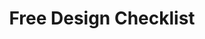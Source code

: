 ---
layout: post
type: preview

loop: ad
sponsor: 002
title: "Free Design Checklist"
description: "Every startup needs design. We make sure you don't forget what's important."
cta_text: "Get the checklist!"
ad_url: http://starter.design/checklist
category: July

is_ad: true
---